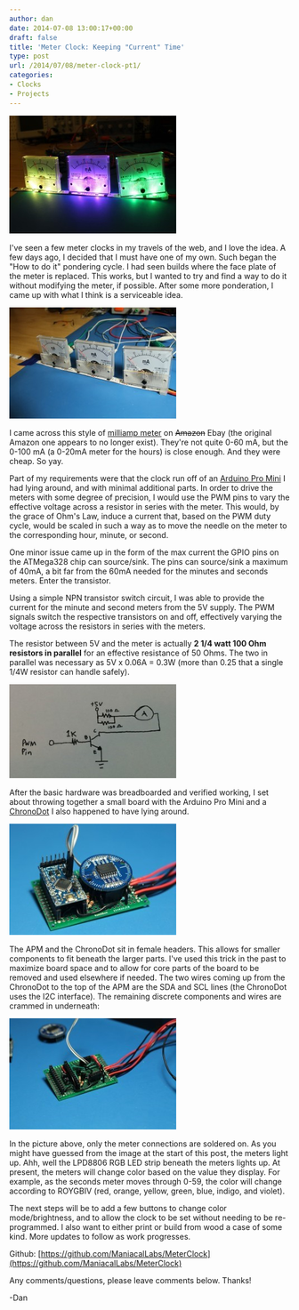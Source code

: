 ```yaml
---
author: dan
date: 2014-07-08 13:00:17+00:00
draft: false
title: 'Meter Clock: Keeping "Current" Time'
type: post
url: /2014/07/08/meter-clock-pt1/
categories:
- Clocks
- Projects
---
```


[![MeterClock_LitUp](/wp-content/uploads/2014/07/MeterClock_1-300x212.jpg)
](/wp-content/uploads/2014/07/MeterClock_1.jpg)

I've seen a few meter clocks in my travels of the web, and I love the idea. A few days ago, I decided that I must have one of my own. Such began the "How to do it" pondering cycle. I had seen builds where the face plate of the meter is replaced. This works, but I wanted to try and find a way to do it without modifying the meter, if possible. After some more ponderation, I came up with what I think is a serviceable idea.

<!-- more -->

[![MeterClock_MeterTest](/wp-content/uploads/2014/07/IMG_0235-Medium-300x200.jpg)
](/wp-content/uploads/2014/07/IMG_0235-Medium.jpg)

I came across this style of [milliamp meter](http://www.ebay.com/itm/New-Analog-AMP-Panel-Meter-Gauge-DC-0-100mA-85C1-/250770439889?pt=LH_DefaultDomain_0&hash=item3a63153ed1) on <del>Amazon</del> Ebay (the original Amazon one appears to no longer exist). They're not quite 0-60 mA, but the 0-100 mA (a 0-20mA meter for the hours) is close enough. And they were cheap. So yay.

Part of my requirements were that the clock run off of an [Arduino Pro Mini](http://arduino.cc/en/Main/ArduinoBoardProMini) I had lying around, and with minimal additional parts. In order to drive the meters with some degree of precision, I would use the PWM pins to vary the effective voltage across a resistor in series with the meter. This would, by the grace of Ohm's Law, induce a current that, based on the PWM duty cycle, would be scaled in such a way as to move the needle on the meter to the corresponding hour, minute, or second.

One minor issue came up in the form of the max current the GPIO pins on the ATMega328 chip can source/sink. The pins can source/sink a maximum of 40mA, a bit far from the 60mA needed for the minutes and seconds meters. Enter the transistor.

Using a simple NPN transistor switch circuit, I was able to provide the current for the minute and second meters from the 5V supply. The PWM signals switch the respective transistors on and off, effectively varying the voltage across the resistors in series with the meters.

The resistor between 5V and the meter is actually **2 1/4 watt 100 Ohm resistors in parallel** for an effective resistance of 50 Ohms. The two in parallel was necessary as 5V x 0.06A = 0.3W (more than 0.25 that a single 1/4W resistor can handle safely).

[![MeterClock_MeterSchematic](/wp-content/uploads/2014/07/MeterClock_MeterSchematic-300x169.jpg)
](/wp-content/uploads/2014/07/MeterClock_MeterSchematic.jpg)



After the basic hardware was breadboarded and verified working, I set about throwing together a small board with the Arduino Pro Mini and a [ChronoDot](http://macetech.com/store/index.php?main_page=product_info&products_id=8) I also happened to have lying around.

[![MeterClock_assembled](/wp-content/uploads/2014/07/IMG_0253-Medium-300x200.jpg)
](/wp-content/uploads/2014/07/IMG_0253-Medium.jpg)

The APM and the ChronoDot sit in female headers. This allows for smaller components to fit beneath the larger parts. I've used this trick in the past to maximize board space and to allow for core parts of the board to be removed and used elsewhere if needed. The two wires coming up from the ChronoDot to the top of the APM are the SDA and SCL lines (the ChronoDot uses the I2C interface). The remaining discrete components and wires are crammed in underneath:

[![MeterClock_Internal](/wp-content/uploads/2014/07/IMG_0259-Medium-300x200.jpg)
](/wp-content/uploads/2014/07/IMG_0259-Medium.jpg)

In the picture above, only the meter connections are soldered on. As you might have guessed from the image at the start of this post, the meters light up. Ahh, well the LPD8806 RGB LED strip beneath the meters lights up. At present, the meters will change color based on the value they display. For example, as the seconds meter moves through 0-59, the color will change according to ROYGBIV (red, orange, yellow, green, blue, indigo, and violet).

The next steps will be to add a few buttons to change color mode/brightness, and to allow the clock to be set without needing to be re-programmed. I also want to either print or build from wood a case of some kind. More updates to follow as work progresses.

Github: [https://github.com/ManiacalLabs/MeterClock](https://github.com/ManiacalLabs/MeterClock)

Any comments/questions, please leave comments below. Thanks!

-Dan




